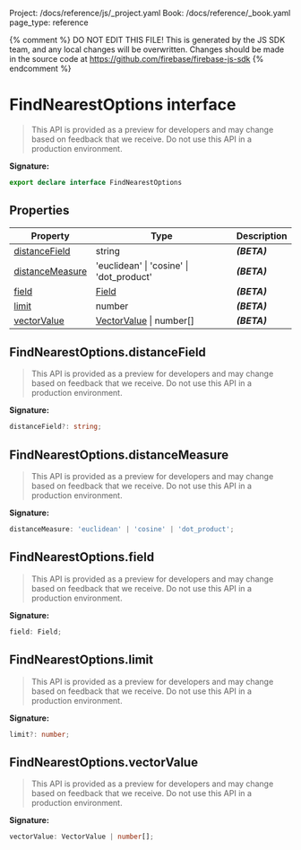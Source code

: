 Project: /docs/reference/js/_project.yaml
Book: /docs/reference/_book.yaml
page_type: reference

{% comment %}
DO NOT EDIT THIS FILE!
This is generated by the JS SDK team, and any local changes will be
overwritten. Changes should be made in the source code at
https://github.com/firebase/firebase-js-sdk
{% endcomment %}

# FindNearestOptions interface
> This API is provided as a preview for developers and may change based on feedback that we receive. Do not use this API in a production environment.
> 


<b>Signature:</b>

```typescript
export declare interface FindNearestOptions 
```

## Properties

|  Property | Type | Description |
|  --- | --- | --- |
|  [distanceField](./firestore_.findnearestoptions.md#findnearestoptionsdistancefield) | string | <b><i>(BETA)</i></b> |
|  [distanceMeasure](./firestore_.findnearestoptions.md#findnearestoptionsdistancemeasure) | 'euclidean' \| 'cosine' \| 'dot\_product' | <b><i>(BETA)</i></b> |
|  [field](./firestore_.findnearestoptions.md#findnearestoptionsfield) | [Field](./firestore_.field.md#field_class) | <b><i>(BETA)</i></b> |
|  [limit](./firestore_.findnearestoptions.md#findnearestoptionslimit) | number | <b><i>(BETA)</i></b> |
|  [vectorValue](./firestore_.findnearestoptions.md#findnearestoptionsvectorvalue) | [VectorValue](./firestore_.vectorvalue.md#vectorvalue_class) \| number\[\] | <b><i>(BETA)</i></b> |

## FindNearestOptions.distanceField

> This API is provided as a preview for developers and may change based on feedback that we receive. Do not use this API in a production environment.
> 

<b>Signature:</b>

```typescript
distanceField?: string;
```

## FindNearestOptions.distanceMeasure

> This API is provided as a preview for developers and may change based on feedback that we receive. Do not use this API in a production environment.
> 

<b>Signature:</b>

```typescript
distanceMeasure: 'euclidean' | 'cosine' | 'dot_product';
```

## FindNearestOptions.field

> This API is provided as a preview for developers and may change based on feedback that we receive. Do not use this API in a production environment.
> 

<b>Signature:</b>

```typescript
field: Field;
```

## FindNearestOptions.limit

> This API is provided as a preview for developers and may change based on feedback that we receive. Do not use this API in a production environment.
> 

<b>Signature:</b>

```typescript
limit?: number;
```

## FindNearestOptions.vectorValue

> This API is provided as a preview for developers and may change based on feedback that we receive. Do not use this API in a production environment.
> 

<b>Signature:</b>

```typescript
vectorValue: VectorValue | number[];
```
